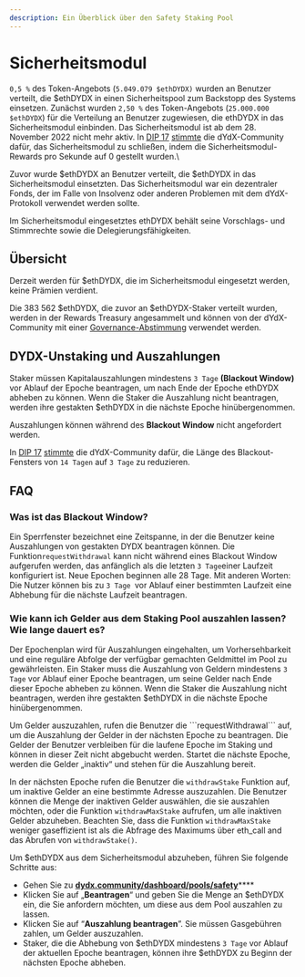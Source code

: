 ```yaml
---
description: Ein Überblick über den Safety Staking Pool
---
```


# Sicherheitsmodul

`0,5 %` des Token-Angebots (`5.049.079 $ethDYDX)` wurden an Benutzer verteilt, die $ethDYDX in einen Sicherheitspool zum Backstopp des Systems einsetzen. Zunächst wurden `2,50 %` des Token-Angebots (`25.000.000 $ethDYDX`) für die Verteilung an Benutzer zugewiesen, die ethDYDX in das Sicherheitsmodul einbinden. Das Sicherheitsmodul ist ab dem 28. November 2022 nicht mehr aktiv. In [DIP 17](https://dydx.community/dashboard/proposal/9) [stimmte](https://dydx.community/dashboard/proposal/7) die dYdX-Community dafür, das Sicherheitsmodul zu schließen, indem die Sicherheitsmodul-Rewards pro Sekunde auf 0 gestellt wurden.\


Zuvor wurde $ethDYDX an Benutzer verteilt, die $ethDYDX in das Sicherheitsmodul einsetzten. Das Sicherheitsmodul war ein dezentraler Fonds, der im Falle von Insolvenz oder anderen Problemen mit dem dYdX-Protokoll verwendet werden sollte.

Im Sicherheitsmodul eingesetztes ethDYDX behält seine Vorschlags- und Stimmrechte sowie die Delegierungsfähigkeiten.

## Übersicht

Derzeit werden für $ethDYDX, die im Sicherheitsmodul eingesetzt werden, keine Prämien verdient.

Die 383 562 $ethDYDX, die zuvor an $ethDYDX-Staker verteilt wurden, werden in der Rewards Treasury angesammelt und können von der dYdX-Community mit einer [Governance-Abstimmung](https://docs.dydx.community/dydx-governance/voting-and-governance/governance-parameters) verwendet werden.

## DYDX-Unstaking und Auszahlungen

Staker müssen Kapitalauszahlungen mindestens `3 Tage` **(Blackout Window)** vor Ablauf der Epoche beantragen, um nach Ende der Epoche ethDYDX abheben zu können. Wenn die Staker die Auszahlung nicht beantragen, werden ihre gestakten $ethDYDX in die nächste Epoche hinübergenommen.

Auszahlungen können während des **Blackout Window** nicht angefordert werden.

In [DIP 17](https://dydx.community/dashboard/proposal/9) [stimmte](https://dydx.community/dashboard/proposal/7) die dYdX-Community dafür, die Länge des Blackout-Fensters von `14 Tagen` auf `3 Tage` zu reduzieren.



## FAQ

### Was ist das Blackout Window?

Ein Sperrfenster bezeichnet eine Zeitspanne, in der die Benutzer keine Auszahlungen von gestakten DYDX beantragen können. Die Funktion`requestWithdrawal` kann nicht während eines Blackout Window aufgerufen werden, das anfänglich als die letzten `3 Tage`einer Laufzeit konfiguriert ist. Neue Epochen beginnen alle 28 Tage. Mit anderen Worten: Die Nutzer können bis zu `3 Tage `vor Ablauf einer bestimmten Laufzeit eine Abhebung für die nächste Laufzeit beantragen.

### Wie kann ich Gelder aus dem Staking Pool auszahlen lassen? Wie lange dauert es?

Der Epochenplan wird für Auszahlungen eingehalten, um Vorhersehbarkeit und eine reguläre Abfolge der verfügbar gemachten Geldmittel im Pool zu gewährleisten. Ein Staker muss die Auszahlung von Geldern mindestens `3 Tage` vor Ablauf einer Epoche beantragen, um seine Gelder nach Ende dieser Epoche abheben zu können. Wenn die Staker die Auszahlung nicht beantragen, werden ihre gestakten $ethDYDX in die nächste Epoche hinübergenommen.

Um Gelder auszuzahlen, rufen die Benutzer die ``\`requestWithdrawal\``` auf, um die Auszahlung der Gelder in der nächsten Epoche zu beantragen. Die Gelder der Benutzer verbleiben für die laufene Epoche im Staking und können in dieser Zeit nicht abgebucht werden. Startet die nächste Epoche, werden die Gelder „inaktiv“ und stehen für die Auszahlung bereit.

In der nächsten Epoche rufen die Benutzer die ```withdrawStake``` Funktion auf, um inaktive Gelder an eine bestimmte Adresse auszuzahlen. Die Benutzer können die Menge der inaktiven Gelder auswählen, die sie auszahlen möchten, oder die Funktion ```withdrawMaxStake``` aufrufen, um alle inaktiven Gelder abzuheben. Beachten Sie, dass die Funktion ```withdrawMaxStake``` weniger gaseffizient ist als die Abfrage des Maximums über eth\_call and das Abrufen von ```withdrawStake()```.

Um $ethDYDX aus dem Sicherheitsmodul abzuheben, führen Sie folgende Schritte aus:

* Gehen Sie zu [**dydx.community/dashboard/pools/safety**](https://dydx.community/dashboard/pools/safety)\*\*\*\*
* Klicken Sie auf „**Beantragen**“ und geben Sie die Menge an $ethDYDX ein, die Sie anfordern möchten, um diese aus dem Pool auszahlen zu lassen.
* Klicken Sie auf “**Auszahlung beantragen**”. Sie müssen Gasgebühren zahlen, um Gelder auszuzahlen.
* Staker, die die Abhebung von $ethDYDX mindestens `3 Tage` vor Ablauf der aktuellen Epoche beantragen, können ihre $ethDYDX zu Beginn der nächsten Epoche abheben.

